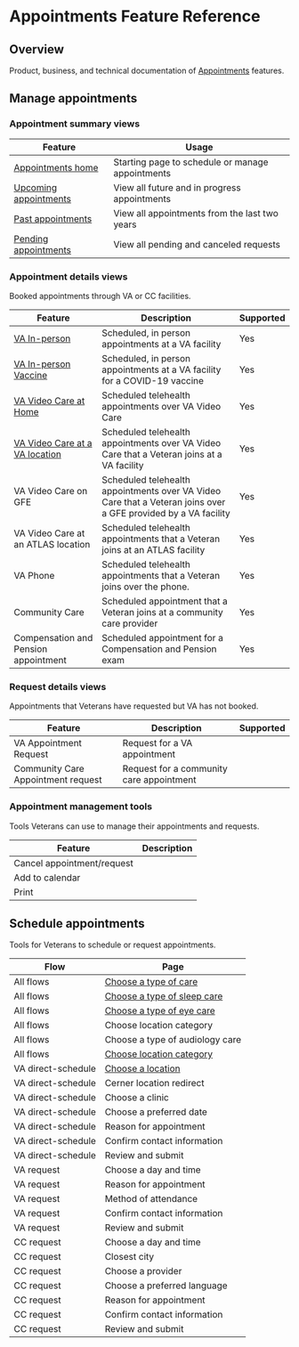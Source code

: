 
# Appointments Feature Reference

## Overview

Product, business, and technical documentation of [Appointments](https://github.com/department-of-veterans-affairs/va.gov-team/tree/master/products/health-care/appointments/va-online-scheduling) features.

<!-- 
See also:
- [Business rules](https://github.com/department-of-veterans-affairs/va.gov-team/blob/master/products/health-care/appointments/va-online-scheduling/engineering/vaos_business_rules.md#vaos-product-and-business-rules)
- [User flows](https://www.figma.com/file/xRs9s6QWoBPRhpdYCGc3cV/User-Flow?node-id=267-19369&t=jIup4zOCLhBYNOvO-4)
- [Copy docs](https://github.com/department-of-veterans-affairs/va.gov-team/tree/master/products/health-care/appointments/va-online-scheduling/content)
- [Page templates](https://www.figma.com/file/twogqAIoOL9WAFRqvUbwiS/VAOS-Templates?node-id=0-2&t=vycMTsKnfBPu5MKo-4)
-->

## Manage appointments

### Appointment summary views

| Feature | Usage | 
|---|---|
| [Appointments home](./appointment-lists/appointments-home.md) | Starting page to schedule or manage appointments |
| [Upcoming appointments](./appointment-lists/upcoming-list.md) | View all future and in progress appointments |
| [Past appointments](./appointment-lists/past-list.md) | View all appointments from the last two years |  
| [Pending appointments](./appointment-lists/upcoming-list.md) | View all pending and canceled requests | 

### Appointment details views
Booked appointments through VA or CC facilities.

| Feature | Description | Supported |
|---|---|---|
| [VA In-person](./appointment-types/va-in-person.md)  | Scheduled, in person appointments at a VA facility | Yes |
| [VA In-person Vaccine](./appointment-types/va-in-person-vaccine.md) | Scheduled, in person appointments at a VA facility for a COVID-19 vaccine | Yes |
| [VA Video Care at Home](./appointment-types/va-video-care-at-home.md) | Scheduled telehealth appointments over VA Video Care | Yes |
| [VA Video Care at a VA location](./appointment-types/va-video-care-at-a-va-location.md) |  Scheduled telehealth appointments over VA Video Care that a Veteran joins at a VA facility | Yes | 
| VA Video Care on GFE |  Scheduled telehealth appointments over VA Video Care that a Veteran joins over a GFE provided by a VA facility | Yes |
| VA Video Care at an ATLAS location |  Scheduled telehealth appointments that a Veteran joins at an ATLAS facility  | Yes |
| VA Phone |  Scheduled telehealth appointments that a Veteran joins over the phone. | Yes |
| Community Care |  Scheduled appointment that a Veteran joins at a community care provider | Yes | 
| Compensation and Pension appointment | Scheduled appointment for a Compensation and Pension exam | Yes |

### Request details views
Appointments that Veterans have requested but VA has not booked.

| Feature | Description | Supported |
|---|---|---|
| VA Appointment Request  | Request for a VA appointment | |
| Community Care Appointment request | Request for a community care appointment | |

### Appointment management tools
Tools Veterans can use to manage their appointments and requests.

| Feature | Description | 
|---|---|
| Cancel appointment/request | | 
| Add to calendar | | 
| Print | | 

## Schedule appointments
Tools for Veterans to schedule or request appointments.

| Flow | Page |
|---|---|
| All flows | [Choose a type of care](./schedule-flow/all--type-of-care.md) |
| All flows | [Choose a type of sleep care](products/health-care/appointments/va-online-scheduling/feature-reference/schedule-flow/choose-a-type-of-sleep-care.md) |
| All flows | [Choose a type of eye care](products/health-care/appointments/va-online-scheduling/feature-reference/schedule-flow/choose-a-type-of-eye-care.md) |
| All flows | Choose location category |
| All flows | Choose a type of audiology care |
| All flows | [Choose location category]() |
| VA direct-schedule | [Choose a location](./schedule-flow/va-direct--choose-location.md) | 
| VA direct-schedule | Cerner location redirect |
| VA direct-schedule | Choose a clinic |
| VA direct-schedule | Choose a preferred date |
| VA direct-schedule | Reason for appointment |
| VA direct-schedule | Confirm contact information |
| VA direct-schedule | Review and submit |
| VA request | Choose a day and time |
| VA request | Reason for appointment |
| VA request | Method of attendance |
| VA request | Confirm contact information |
| VA request | Review and submit |
| CC request | Choose a day and time |
| CC request | Closest city |
| CC request | Choose a provider |
| CC request | Choose a preferred language |
| CC request | Reason for appointment |
| CC request | Confirm contact information |
| CC request | Review and submit |



